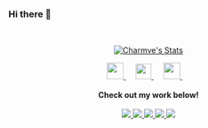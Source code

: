 ### Hi there 👋

<br>

<p align="center">
  <a href="https://github.com/Charmve" class="rich-diff-level-one">
    <img src="https://github-readme-stats.vercel.app/api?username=fStardust&title_color=333&text_color=777" alt="Charmve's Stats" >
    <!-- &hide=issues
    <img src="https://github-readme-stats.vercel.app/api?username=fStardust&hide=issues&title_color=333&text_color=777" alt="Charmve's Stats" >
    -->
  </a>
</p>

<p align="center">
  <a href="https://blog.csdn.net/weixin_44350366" target="_blank" alt="CSDN" title="CSDN">
    <img src="https://img.icons8.com/material/48/000000/csdn.png" width="30px"/>
  </a>
  &emsp;
  <a href="https://www.zhihu.com/people/fStardust" target="_blank" alt="Zhihu" title="Zhihu">
    <img src="https://img.icons8.com/material-two-tone/50/000000/zhihu.png" width="28px"/>
  </a>
  &emsp;
  <a href="https://space.bilibili.com/24888994" target="_blank" alt="Bilibili" title="Bilibili">
    <img src="https://user-images.githubusercontent.com/29084184/129467562-a754907c-c128-40d0-80ad-86e89bdda3d6.png" width="30px"/>
  </a> 
  &emsp;
  <br><br>
  <strong>Check out my work below!</strong>
  <br><br>
  <a href="https://github.com/fStardust">
    <img src="https://badges.pufler.dev/visits/fStardust/fStardust?&logo=github">
  </a>
  <a href="https://github.com/fStardust">
    <img src="https://badges.pufler.dev/years/fStardust?&logo=github">
  </a>
  <a href="https://github.com/fStardust?tab=repositories">
    <img src="https://badges.pufler.dev/repos/fStardust?&logo=github">
  </a>
  <a href="https://gist.github.com/fStardust">
    <img src="https://badges.pufler.dev/gists/fStardust?&logo=github">
  </a>
  <a href="https://github.com/fStardust">
    <img src="https://badges.pufler.dev/commits/monthly/fStardust?&logo=github">
  </a>
</p>

<h2></h2>
